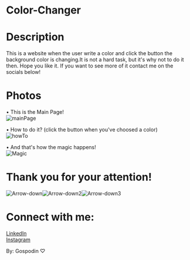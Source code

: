 # Color-Changer
# Description 
This is a website when the user write a color and click the button the background color is changing.It is not a hard task, but it's why not to do it then.
Hope you like it. If you want to see more of it contact me on the socials below!

# Photos
• This is the Main Page! <br>
![mainPage](https://i.gyazo.com/0c772772298269b271b822bbe4adf0e8.png) <br>

• How to do it? (click the button when you've choosed a color) <br>
![howTo](https://i.gyazo.com/a78846329c3fc838f01b18b738456263.png) <br>

• And that's how the magic happens! <br>
![Magic](https://i.gyazo.com/042caaa78100de9ea0974fded6f084d6.png) <br>

# Thank you for your attention! <br>
![Arrow-down](https://e.unicode-table.com/orig/38/9aa4151972abf59344d01195bb967e.png)![Arrow-down2](https://e.unicode-table.com/orig/38/9aa4151972abf59344d01195bb967e.png)![Arrow-down3](https://e.unicode-table.com/orig/38/9aa4151972abf59344d01195bb967e.png)

# Connect with me:
[LinkedIn](https://www.linkedin.com/in/gospodin-gospodinov-853b3a23b/) <br>
[Instagram](https://www.instagram.com/dinkichae/)

By: Gospodin ♡

